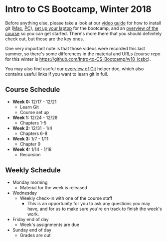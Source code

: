 # Intro to CS Bootcamp, Winter 2018

Before anything else, please take a look at our <a href="https://github.com/Intro-to-CS-Bootcamp/w18_icsbc/blob/master/helper_docs/videos.md">video guide</a> for how to install git (<a href="https://youtu.be/bvRPC-QpLnA">Mac</a>, <a href="https://www.youtube.com/watch?v=jQLhLG_rJcs">PC</a>), <a href="https://youtu.be/343TgCRIxbQ">set up your laptop</a> for the bootcamp, and an <a href="https://youtu.be/t3LI7S8nDZQ">overview of the course</a> so you can get started. There's more there that you should definitely check out, but those are the key ones.

One very important note is that those videos were recorded this last summer, so there's some differences in the material and URLs (course repo for this winter is https://github.com/Intro-to-CS-Bootcamp/w18_icsbc).

You may also find useful our <a href="https://github.com/Intro-to-CS-Bootcamp/ics_bc_s18/blob/master/helper_docs/git_overview.md"> overview of Git</a> helper doc, which also contains useful links if you want to learn git in full.

## Course Schedule

- **Week 0:** 12/17 - 12/21
  - Learn Git
  - Course set up
- **Week 1:** 12/24 - 12/28
  - Chapters 1-5
- **Week 2:** 12/31 - 1/4
  - Chapters 6-8
- **Week 3:** 1/7 - 1/11
  - Chapter 9
- **Week 4:** 1/14 - 1/18
  - Recursion

## Weekly Schedule

- Monday morning
	- Material for the week is released
- Wednesday
	- Weekly check-in with one of the course staff
		- This is an opportunity for you to ask any questions you may have, and for us to make sure you're on track to finish the week's work.
- Friday end of day
	- Week's assignments are due
- Sunday end of day
	- Grades are out
